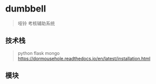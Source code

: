 # dumbbell 
> 哑铃 考核辅助系统
## 技术栈
> python flask mongo
> https://dormousehole.readthedocs.io/en/latest/installation.html
## 模块